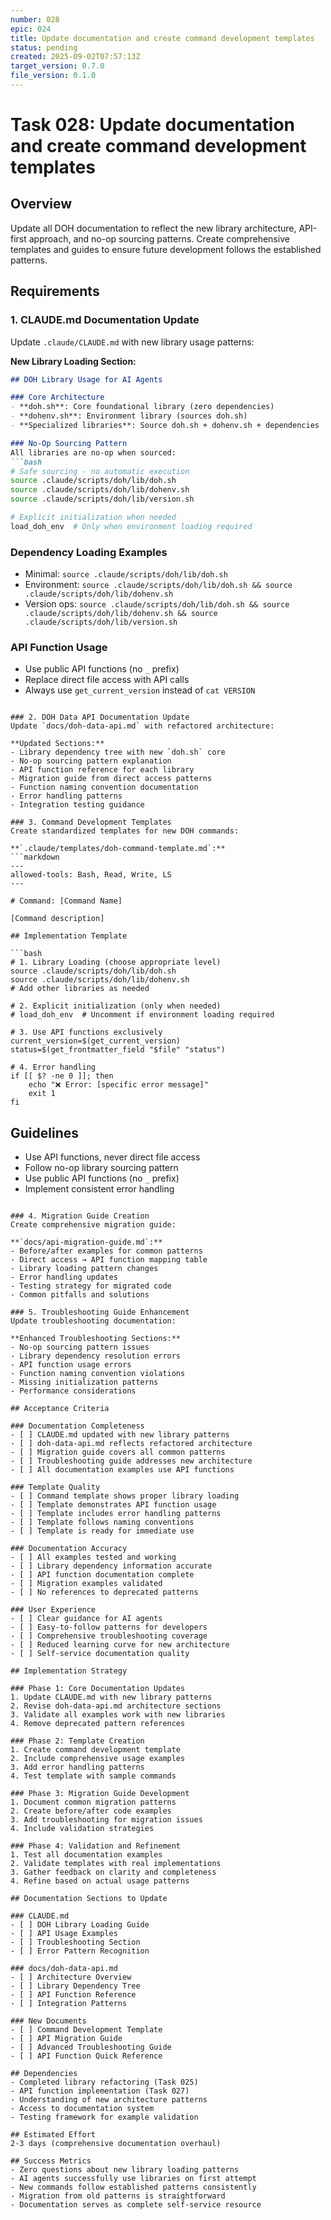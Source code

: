 ```yaml
---
number: 028
epic: 024
title: Update documentation and create command development templates
status: pending
created: 2025-09-02T07:57:13Z
target_version: 0.7.0
file_version: 0.1.0
---
```


# Task 028: Update documentation and create command development templates

## Overview
Update all DOH documentation to reflect the new library architecture, API-first approach, and no-op sourcing patterns. Create comprehensive templates and guides to ensure future development follows the established patterns.

## Requirements

### 1. CLAUDE.md Documentation Update
Update `.claude/CLAUDE.md` with new library usage patterns:

**New Library Loading Section:**
```markdown
## DOH Library Usage for AI Agents

### Core Architecture
- **doh.sh**: Core foundational library (zero dependencies)
- **dohenv.sh**: Environment library (sources doh.sh)
- **Specialized libraries**: Source doh.sh + dohenv.sh + dependencies

### No-Op Sourcing Pattern
All libraries are no-op when sourced:
```bash
# Safe sourcing - no automatic execution
source .claude/scripts/doh/lib/doh.sh
source .claude/scripts/doh/lib/dohenv.sh
source .claude/scripts/doh/lib/version.sh

# Explicit initialization when needed
load_doh_env  # Only when environment loading required
```

### Dependency Loading Examples
- Minimal: `source .claude/scripts/doh/lib/doh.sh`
- Environment: `source .claude/scripts/doh/lib/doh.sh && source .claude/scripts/doh/lib/dohenv.sh`
- Version ops: `source .claude/scripts/doh/lib/doh.sh && source .claude/scripts/doh/lib/dohenv.sh && source .claude/scripts/doh/lib/version.sh`

### API Function Usage
- Use public API functions (no `_` prefix)
- Replace direct file access with API calls
- Always use `get_current_version` instead of `cat VERSION`
```

### 2. DOH Data API Documentation Update
Update `docs/doh-data-api.md` with refactored architecture:

**Updated Sections:**
- Library dependency tree with new `doh.sh` core
- No-op sourcing pattern explanation
- API function reference for each library
- Migration guide from direct access patterns
- Function naming convention documentation
- Error handling patterns
- Integration testing guidance

### 3. Command Development Templates
Create standardized templates for new DOH commands:

**`.claude/templates/doh-command-template.md`:**
```markdown
---
allowed-tools: Bash, Read, Write, LS
---

# Command: [Command Name]

[Command description]

## Implementation Template

```bash
# 1. Library Loading (choose appropriate level)
source .claude/scripts/doh/lib/doh.sh
source .claude/scripts/doh/lib/dohenv.sh
# Add other libraries as needed

# 2. Explicit initialization (only when needed)
# load_doh_env  # Uncomment if environment loading required

# 3. Use API functions exclusively
current_version=$(get_current_version)
status=$(get_frontmatter_field "$file" "status")

# 4. Error handling
if [[ $? -ne 0 ]]; then
    echo "❌ Error: [specific error message]"
    exit 1
fi
```

## Guidelines
- Use API functions, never direct file access
- Follow no-op library sourcing pattern
- Use public API functions (no `_` prefix)
- Implement consistent error handling
```

### 4. Migration Guide Creation
Create comprehensive migration guide:

**`docs/api-migration-guide.md`:**
- Before/after examples for common patterns
- Direct access → API function mapping table
- Library loading pattern changes
- Error handling updates
- Testing strategy for migrated code
- Common pitfalls and solutions

### 5. Troubleshooting Guide Enhancement
Update troubleshooting documentation:

**Enhanced Troubleshooting Sections:**
- No-op sourcing pattern issues
- Library dependency resolution errors
- API function usage errors  
- Function naming convention violations
- Missing initialization patterns
- Performance considerations

## Acceptance Criteria

### Documentation Completeness
- [ ] CLAUDE.md updated with new library patterns
- [ ] doh-data-api.md reflects refactored architecture
- [ ] Migration guide covers all common patterns
- [ ] Troubleshooting guide addresses new architecture
- [ ] All documentation examples use API functions

### Template Quality
- [ ] Command template shows proper library loading
- [ ] Template demonstrates API function usage
- [ ] Template includes error handling patterns
- [ ] Template follows naming conventions
- [ ] Template is ready for immediate use

### Documentation Accuracy
- [ ] All examples tested and working
- [ ] Library dependency information accurate
- [ ] API function documentation complete
- [ ] Migration examples validated
- [ ] No references to deprecated patterns

### User Experience
- [ ] Clear guidance for AI agents
- [ ] Easy-to-follow patterns for developers
- [ ] Comprehensive troubleshooting coverage
- [ ] Reduced learning curve for new architecture
- [ ] Self-service documentation quality

## Implementation Strategy

### Phase 1: Core Documentation Updates
1. Update CLAUDE.md with new library patterns
2. Revise doh-data-api.md architecture sections
3. Validate all examples work with new libraries
4. Remove deprecated pattern references

### Phase 2: Template Creation
1. Create command development template
2. Include comprehensive usage examples
3. Add error handling patterns
4. Test template with sample commands

### Phase 3: Migration Guide Development
1. Document common migration patterns
2. Create before/after code examples
3. Add troubleshooting for migration issues
4. Include validation strategies

### Phase 4: Validation and Refinement
1. Test all documentation examples
2. Validate templates with real implementations
3. Gather feedback on clarity and completeness
4. Refine based on actual usage patterns

## Documentation Sections to Update

### CLAUDE.md
- [ ] DOH Library Loading Guide
- [ ] API Usage Examples
- [ ] Troubleshooting Section
- [ ] Error Pattern Recognition

### docs/doh-data-api.md
- [ ] Architecture Overview
- [ ] Library Dependency Tree
- [ ] API Function Reference
- [ ] Integration Patterns

### New Documents
- [ ] Command Development Template
- [ ] API Migration Guide
- [ ] Advanced Troubleshooting Guide
- [ ] API Function Quick Reference

## Dependencies
- Completed library refactoring (Task 025)
- API function implementation (Task 027)
- Understanding of new architecture patterns
- Access to documentation system
- Testing framework for example validation

## Estimated Effort
2-3 days (comprehensive documentation overhaul)

## Success Metrics
- Zero questions about new library loading patterns
- AI agents successfully use libraries on first attempt
- New commands follow established patterns consistently
- Migration from old patterns is straightforward
- Documentation serves as complete self-service resource